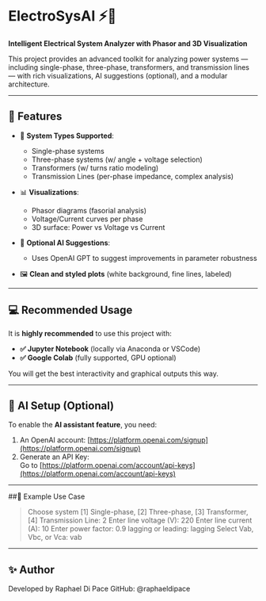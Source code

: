 # ElectroSysAI ⚡🧠  
**Intelligent Electrical System Analyzer with Phasor and 3D Visualization**

This project provides an advanced toolkit for analyzing power systems — including single-phase, three-phase, transformers, and transmission lines — with rich visualizations, AI suggestions (optional), and a modular architecture.

---

## 🚀 Features

- 🔌 **System Types Supported**:
  - Single-phase systems
  - Three-phase systems (w/ angle + voltage selection)
  - Transformers (w/ turns ratio modeling)
  - Transmission Lines (per-phase impedance, complex analysis)

- 📊 **Visualizations**:
  - Phasor diagrams (fasorial analysis)
  - Voltage/Current curves per phase
  - 3D surface: Power vs Voltage vs Current

- 🧠 **Optional AI Suggestions**:
  - Uses OpenAI GPT to suggest improvements in parameter robustness

- 🖼️ **Clean and styled plots** (white background, fine lines, labeled)

---

## 💻 Recommended Usage

It is **highly recommended** to use this project with:

- **✅ Jupyter Notebook** (locally via Anaconda or VSCode)
- **✅ Google Colab** (fully supported, GPU optional)

You will get the best interactivity and graphical outputs this way.

---

## 🔐 AI Setup (Optional)

To enable the **AI assistant feature**, you need:

1. An OpenAI account: [https://platform.openai.com/signup](https://platform.openai.com/signup)
2. Generate an API Key:  
   Go to [https://platform.openai.com/account/api-keys](https://platform.openai.com/account/api-keys)

---

##📘 Example Use Case

> Choose system [1] Single-phase, [2] Three-phase, [3] Transformer, [4] Transmission Line: 2
> Enter line voltage (V): 220
> Enter line current (A): 10
> Enter power factor: 0.9
> lagging or leading: lagging
> Select Vab, Vbc, or Vca: vab

---

## ✨ Author

Developed by Raphael Di Pace
GitHub: @raphaeldipace

